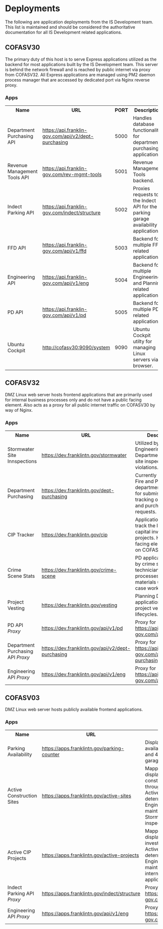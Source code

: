 <h1>Deployments</h1>
<p>The following are application deployments from the IS Development team.  This list is maintained and should be considered the authoritative documentation for all IS Development related applications.</p>

<h2 id="COFASV30">COFASV30</h2>
<p>The primary duty of this host is to serve Express applications utilized as the backend for most applications built by the IS Development team.  This server is behind the network firewall and is reached by public internet via proxy from COFASV32.  All Express applications are managed using PM2 daemon process manager that are accessed by dedicated port via Nginx reverse proxy.</p>

<h3>Apps</h3>
<table>
  <tr>
    <th>Name</th>
    <th>URL</th>
    <th>PORT</th>
    <th>Description</th>
  </tr>
  <tr>
    <td>Department Purchasing API</td>
    <td><a href="https://api.franklin-gov.com/api/v2/dept-purchasing" target="_blank">https://api.franklin-gov.com/api/v2/dept-purchasing</a></td>
    <td>5000</td>
    <td>Handles database functionality for department purchasing application.</td>
  </tr>
  <tr>
    <td>Revenue Management Tools API</td>
    <td><a href="https://api.franklin-gov.com/rev-mgmt-tools" target="_blank">https://api.franklin-gov.com/rev-mgmt-tools</a></td>
    <td>5001</td>
    <td>Revenue Management Tools backend.</td>
  </tr>
  <tr>
    <td>Indect Parking API</td>
    <td><a href="https://api.franklin-gov.com/indect/structure" target="_blank">https://api.franklin-gov.com/indect/structure</a></td>
    <td>5002</td>
    <td>Proxies requests to the Indect API for the parking garage availability application.</td>
  </tr>
  <tr>
    <td>FFD API</td>
    <td><a href="https://api.franklin-gov.com/api/v1/ffd" target="_blank">https://api.franklin-gov.com/api/v1/ffd</a></td>
    <td>5003</td>
    <td>Backend for multiple FFD related applications.</td>
  </tr>
  <tr>
    <td>Engineering API</td>
    <td><a href="https://api.franklin-gov.com/api/v1/eng" target="_blank">https://api.franklin-gov.com/api/v1/eng</a></td>
    <td>5004</td>
    <td>Backend for multiple Engineering and Planning related applications.</td>
  </tr>
  <tr>
    <td>PD API</td>
    <td><a href="https://api.franklin-gov.com/api/v1/pd" target="_blank">https://api.franklin-gov.com/api/v1/pd</a></td>
    <td>5005</td>
    <td>Backend for multiple PD related applications.</td>
  </tr>
  <tr>
    <td>Ubuntu Cockpit</td>
    <td><a href="http://cofasv30:9090/system" target="_blank">http://cofasv30:9090/system</a></td>
    <td>9090</td>
    <td>Ubuntu Cockpit utilty for managing Linux servers via browser.</td>
  </tr>
</table>

<h2 id="COFASV32">COFASV32</h2>
<p>DMZ Linux web server hosts frontend applications that are primarily used for internal business processes only and do not have a public facing element.  Also acts as a proxy for all public internet traffic on COFASV30 by way of Nginx.</p>

<h3>Apps</h3>
<table>
  <tr>
    <th>Name</th>
    <th>URL</th>
    <th>Description</th>
  </tr>
  <tr>
    <td>Stormwater Site Innspections</td>
    <td><a href="https://dev.franklintn.gov/stormwater" target="_blank">https://dev.franklintn.gov/stormwater</a></td>
    <td>Utilized by the Engineering Department to track site inspections and violations.</td>
  </tr>
  <tr>
    <td>Department Purchasing</td>
    <td><a href="https://dev.franklintn.gov/dept-purchasing" target="_blank">https://dev.franklintn.gov/dept-purchasing</a></td>
    <td>Currently in use by Fire and Parks departments - allows for submission and tracking of purchases and purchase requests.</td>
  </tr>
  <tr>
    <td>CIP Tracker</td>
    <td><a href="https://dev.franklintn.gov/cip" target="_blank">https://dev.franklintn.gov/cip</a></td>
    <td>Application used to track the lifecycle of capital investment projects.  Has a public facing element hosted on COFASV03.</td>
  </tr>
  <tr>
    <td>Crime Scene Stats</td>
    <td><a href="https://dev.franklintn.gov/crime-scene" target="_blank">https://dev.franklintn.gov/crime-scene</a></td>
    <td>PD application used by crime scene technicians to track processes and materials used for case work.</td>
  </tr>
  <tr>
    <td>Project Vesting</td>
    <td><a href="https://dev.franklintn.gov/vesting" target="_blank">https://dev.franklintn.gov/vesting</a></td>
    <td>Planning Department application tracks project vesting lifecycles.</td>
  </tr>
  <tr>
    <td>PD API <em>Proxy</em></td>
    <td><a href="https://dev.franklintn.gov/api/v1/pd" target="_blank">https://dev.franklintn.gov/api/v1/pd</a></td>
    <td>Proxy for <a href="https://api.franklintn-gov.com/api/v1/pd" target="_blank">https://api.franklintn-gov.com/api/v1/pd</a></td>
  </tr>
  <tr>
    <td>Department Purchasing API <em>Proxy</em></td>
    <td><a href="https://dev.franklintn.gov/api/v2/dept-purchasing" target="_blank">https://dev.franklintn.gov/api/v2/dept-purchasing</a></td>
    <td>Proxy for <a href="https://api.franklintn-gov.com/api/v2/dept-purchasing" target="_blank">https://api.franklintn-gov.com/api/v2/dept-purchasing</a></td>
  </tr>
  <tr>
    <td>Engineering API <em>Proxy</em></td>
    <td><a href="https://dev.franklintn.gov/api/v1/eng" target="_blank">https://dev.franklintn.gov/api/v1/eng</a></td>
    <td>Proxy for <a href="https://api.franklintn-gov.com/api/v1/eng" target="_blank">https://api.franklintn-gov.com/api/v1/eng</a></td>
  </tr>
</table>

<h2 id="COFASV03">COFASV03</h2>
<p>DMZ Linux web server hosts publicly available frontend applications.</p>

<h3>Apps</h3>
<table>
  <tr>
    <th>Name</th>
    <th>URL</th>
    <th>Description</th>
  </tr>
  <tr>
    <td>Parking Availability</td>
    <td><a href="https://apps.franklintn.gov/parking-counter" target="_blank">https://apps.franklintn.gov/parking-counter</a></td>
    <td>Displays parking availability for 2nd Ave and 4th Ave parking garages.</td>
  </tr>
  <tr>
    <td>Active Construction Sites</td>
    <td><a href="https://apps.franklintn.gov/active-sites" target="_blank">https://apps.franklintn.gov/active-sites</a></td>
    <td>Mapping application displays active construction sites throughout the city.  Active sites are determined by Engineering and are maintained via the Stormwater site inspection application.</td>
  </tr>
  <tr>
    <td>Active CIP Projects</td>
    <td><a href="https://apps.franklintn.gov/active-projects" target="_blank">https://apps.franklintn.gov/active-projects</a></td>
    <td>Mapping application displays capital investment projects.  Active projects are determined by Engineering and are maintained via the internal CIP Tracker application.</td>
  </tr>
  <tr>
    <td>Indect Parking API <em>Proxy</em></td>
    <td><a href="https://apps.franklintn.gov/indect/structure" target="_blank">https://apps.franklintn.gov/indect/structure</a></td>
    <td>Proxy for <a href="https://api.franklintn-gov.com/indect/structure" target="_blank">https://api.franklintn-gov.com/indect/structure</a>.</td>
  </tr>
  <tr>
    <td>Engineering API <em>Proxy</em></td>
    <td><a href="https://apps.franklintn.gov/api/v1/eng" target="_blank">https://apps.franklintn.gov/api/v1/eng</a></td>
    <td>Proxy for <a href="https://api.franklintn-gov.com/api/v1/eng" target="_blank">https://api.franklintn-gov.com/api/v1/eng</a></td>
  </tr>  
</table>